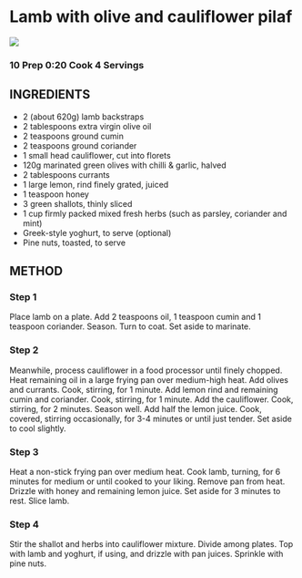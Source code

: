 # Lamb with olive and cauliflower pilaf
![](http://img.taste.com.au/AfqnokSu/w720-h480-cfill-q80/taste/2016/11/lamb-with-olive-and-cauliflower-pilaf-109547-1.jpeg)
### 10 Prep 0:20 Cook 4 Servings
## INGREDIENTS
* 2 (about 620g) lamb backstraps
* 2 tablespoons extra virgin olive oil
* 2 teaspoons ground cumin
* 2 teaspoons ground coriander
* 1 small head cauliflower, cut into florets
* 120g marinated green olives with chilli & garlic, halved
* 2 tablespoons currants
* 1 large lemon, rind finely grated, juiced
* 1 teaspoon honey
* 3 green shallots, thinly sliced
* 1 cup firmly packed mixed fresh herbs (such as parsley, coriander and mint)
* Greek-style yoghurt, to serve (optional)
* Pine nuts, toasted, to serve
## METHOD
### Step 1
Place lamb on a plate. Add 2 teaspoons oil, 1 teaspoon cumin and 1 teaspoon coriander. Season. Turn to coat. Set aside to marinate.
### Step 2
Meanwhile, process cauliflower in a food processor until finely chopped. Heat remaining oil in a large frying pan over medium-high heat. Add olives and currants. Cook, stirring, for 1 minute. Add lemon rind and remaining cumin and coriander. Cook, stirring, for 1 minute. Add the cauliflower. Cook, stirring, for 2 minutes. Season well. Add half the lemon juice. Cook, covered, stirring occasionally, for 3-4 minutes or until just tender. Set aside to cool slightly.
### Step 3
Heat a non-stick frying pan over medium heat. Cook lamb, turning, for 6 minutes for medium or until cooked to your liking. Remove pan from heat. Drizzle with honey and remaining lemon juice. Set aside for 3 minutes to rest. Slice lamb.
### Step 4
Stir the shallot and herbs into cauliflower mixture. Divide among plates. Top with lamb and yoghurt, if using, and drizzle with pan juices. Sprinkle with pine nuts.

